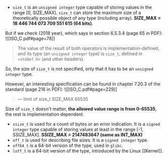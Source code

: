 
- `size_t` is an `unsigned integer` type capable of storing values in the range [0, SIZE_MAX]. `size_t` can store the maximum size of a theoretically possible object of any type (including array). **SIZE_MAX = 18 446 744 073 709 551 615 (64 bits)**.

But if we check (2018 year), which says in section 6.5.3.4 (page 65 in PDF): ![[ISO_C.pdf#page=78]]
> The value of the result of both operators is implementation-defined, and its type (an `unsigned integer` type) is `size_t`, defined in `<stddef.h>` (and other headers).

So, the size of `size_t` is not specified, only that it has to be an `unsigned integer` type. 

However, an interesting specification can be found in chapter 7.20.3 of the standard (page 216 in PDF):
![[ISO_C.pdf#page=229]]
> — limit of size_t 
> SIZE_MAX 65535

Size of `size_t` doesn't matter, **the allowed value range is from 0-65535**, the rest is implementation dependent.


- `ssize_t` is used for a count of bytes or an error indication. It is a `signed integer` type capable of storing values at least in the range [-1, SSIZE_MAX]. **SSIZE_MAX = 2147483647 (same as INT_MAX)**
- `off_t` is used for describing file sizes. It is a `signed integer` type.
- `off64_t` is a 64-bit version of the type, used in `glibc`.
- `loff_t` is a 64-bit version of the type, introduced by the Linux [[Kernel]].